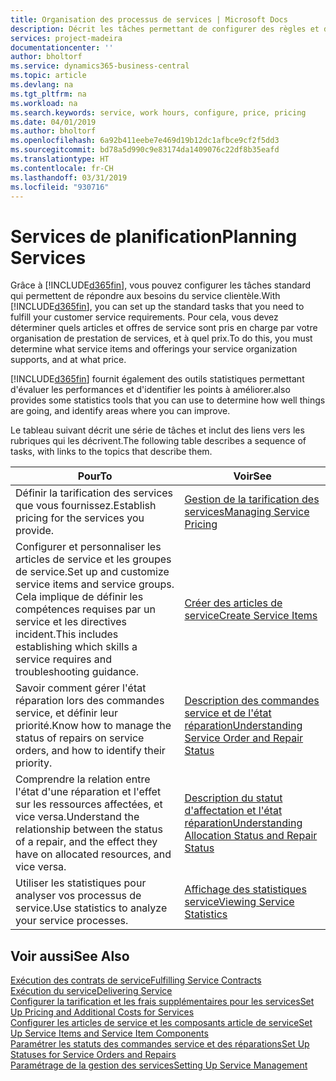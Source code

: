 ```yaml
---
title: Organisation des processus de services | Microsoft Docs
description: Décrit les tâches permettant de configurer des règles et des valeurs pour définir vos stratégies de services et vos processus de vente.
services: project-madeira
documentationcenter: ''
author: bholtorf
ms.service: dynamics365-business-central
ms.topic: article
ms.devlang: na
ms.tgt_pltfrm: na
ms.workload: na
ms.search.keywords: service, work hours, configure, price, pricing
ms.date: 04/01/2019
ms.author: bholtorf
ms.openlocfilehash: 6a92b411eebe7e469d19b12dc1afbce9cf2f5dd3
ms.sourcegitcommit: bd78a5d990c9e83174da1409076c22df8b35eafd
ms.translationtype: HT
ms.contentlocale: fr-CH
ms.lasthandoff: 03/31/2019
ms.locfileid: "930716"
---
```

# <a name="planning-services"></a><span data-ttu-id="06d9e-103">Services de planification</span><span class="sxs-lookup"><span data-stu-id="06d9e-103">Planning Services</span></span>
<span data-ttu-id="06d9e-104">Grâce à [!INCLUDE[d365fin](includes/d365fin_md.md)], vous pouvez configurer les tâches standard qui permettent de répondre aux besoins du service clientèle.</span><span class="sxs-lookup"><span data-stu-id="06d9e-104">With [!INCLUDE[d365fin](includes/d365fin_md.md)], you can set up the standard tasks that you need to fulfill your customer service requirements.</span></span> <span data-ttu-id="06d9e-105">Pour cela, vous devez déterminer quels articles et offres de service sont pris en charge par votre organisation de prestation de services, et à quel prix.</span><span class="sxs-lookup"><span data-stu-id="06d9e-105">To do this, you must determine what service items and offerings your service organization supports, and at what price.</span></span>   

[!INCLUDE[d365fin](includes/d365fin_md.md)] <span data-ttu-id="06d9e-106">fournit également des outils statistiques permettant d'évaluer les performances et d'identifier les points à améliorer.</span><span class="sxs-lookup"><span data-stu-id="06d9e-106">also provides some statistics tools that you can use to determine how well things are going, and identify areas where you can improve.</span></span>
  
<span data-ttu-id="06d9e-107">Le tableau suivant décrit une série de tâches et inclut des liens vers les rubriques qui les décrivent.</span><span class="sxs-lookup"><span data-stu-id="06d9e-107">The following table describes a sequence of tasks, with links to the topics that describe them.</span></span>   
  
|<span data-ttu-id="06d9e-108">**Pour**</span><span class="sxs-lookup"><span data-stu-id="06d9e-108">**To**</span></span>|<span data-ttu-id="06d9e-109">**Voir**</span><span class="sxs-lookup"><span data-stu-id="06d9e-109">**See**</span></span>|  
|------------|-------------|  
|<span data-ttu-id="06d9e-110">Définir la tarification des services que vous fournissez.</span><span class="sxs-lookup"><span data-stu-id="06d9e-110">Establish pricing for the services you provide.</span></span>|[<span data-ttu-id="06d9e-111">Gestion de la tarification des services</span><span class="sxs-lookup"><span data-stu-id="06d9e-111">Managing Service Pricing</span></span>](service-service-price-management.md)|
|<span data-ttu-id="06d9e-112">Configurer et personnaliser les articles de service et les groupes de service.</span><span class="sxs-lookup"><span data-stu-id="06d9e-112">Set up and customize service items and service groups.</span></span> <span data-ttu-id="06d9e-113">Cela implique de définir les compétences requises par un service et les directives incident.</span><span class="sxs-lookup"><span data-stu-id="06d9e-113">This includes establishing which skills a service requires and troubleshooting guidance.</span></span>| [<span data-ttu-id="06d9e-114">Créer des articles de service</span><span class="sxs-lookup"><span data-stu-id="06d9e-114">Create Service Items</span></span>](service-how-to-create-service-items.md)|  
|<span data-ttu-id="06d9e-115">Savoir comment gérer l'état réparation lors des commandes service, et définir leur priorité.</span><span class="sxs-lookup"><span data-stu-id="06d9e-115">Know how to manage the status of repairs on service orders, and how to identify their priority.</span></span>|[<span data-ttu-id="06d9e-116">Description des commandes service et de l'état réparation</span><span class="sxs-lookup"><span data-stu-id="06d9e-116">Understanding Service Order and Repair Status</span></span>](service-service-order-status-and-repair-status.md)|  
|<span data-ttu-id="06d9e-117">Comprendre la relation entre l'état d'une réparation et l'effet sur les ressources affectées, et vice versa.</span><span class="sxs-lookup"><span data-stu-id="06d9e-117">Understand the relationship between the status of a repair, and the effect they have on allocated resources, and vice versa.</span></span>|[<span data-ttu-id="06d9e-118">Description du statut d'affectation et l'état réparation</span><span class="sxs-lookup"><span data-stu-id="06d9e-118">Understanding Allocation Status and Repair Status</span></span>](service-allocation-status-and-repair-status.md)|  
|<span data-ttu-id="06d9e-119">Utiliser les statistiques pour analyser vos processus de service.</span><span class="sxs-lookup"><span data-stu-id="06d9e-119">Use statistics to analyze your service processes.</span></span> | [<span data-ttu-id="06d9e-120">Affichage des statistiques service</span><span class="sxs-lookup"><span data-stu-id="06d9e-120">Viewing Service Statistics</span></span>](service-service-statistics.md) |

## <a name="see-also"></a><span data-ttu-id="06d9e-121">Voir aussi</span><span class="sxs-lookup"><span data-stu-id="06d9e-121">See Also</span></span>
[<span data-ttu-id="06d9e-122">Exécution des contrats de service</span><span class="sxs-lookup"><span data-stu-id="06d9e-122">Fulfilling Service Contracts</span></span>](service-fulfill-service-contracts.md)  
[<span data-ttu-id="06d9e-123">Exécution du service</span><span class="sxs-lookup"><span data-stu-id="06d9e-123">Delivering Service</span></span>](service-deliver-service.md)  
[<span data-ttu-id="06d9e-124">Configurer la tarification et les frais supplémentaires pour les services</span><span class="sxs-lookup"><span data-stu-id="06d9e-124">Set Up Pricing and Additional Costs for Services</span></span>](service-how-setup-service-costs-pricing.md)  
[<span data-ttu-id="06d9e-125">Configurer les articles de service et les composants article de service</span><span class="sxs-lookup"><span data-stu-id="06d9e-125">Set Up Service Items and Service Item Components</span></span>](service-how-setup-service-items.md)  
[<span data-ttu-id="06d9e-126">Paramétrer les statuts des commandes service et des réparations</span><span class="sxs-lookup"><span data-stu-id="06d9e-126">Set Up Statuses for Service Orders and Repairs</span></span>](service-order-repair-status.md)  
[<span data-ttu-id="06d9e-127">Paramétrage de la gestion des services</span><span class="sxs-lookup"><span data-stu-id="06d9e-127">Setting Up Service Management</span></span>](service-setup-service.md)  
